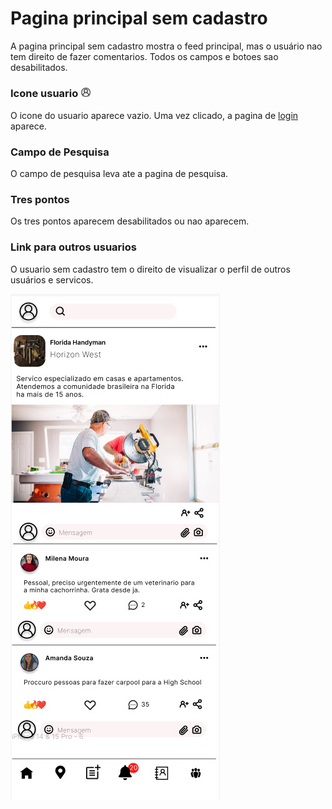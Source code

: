 # Pagina principal sem cadastro

A pagina principal sem cadastro mostra o feed principal, mas o usuário nao tem direito de fazer comentarios.
Todos os campos e botoes sao desabilitados.

### Icone usuario <img src="pictures/logo_usuario.jpg" alt="Placeholder Image" style="height: 1em; vertical-align: vertical-align;">

O icone do usuario aparece vazio. Uma vez clicado, a pagina de [login](../login/login.md) aparece.


### Campo de Pesquisa

O campo de pesquisa leva ate a pagina de pesquisa.

### Tres pontos

Os tres pontos aparecem desabilitados ou nao aparecem.

### Link para outros usuarios

O usuario sem cadastro tem o direito de visualizar o perfil de outros usuários e servicos.


![](pictures/usuario_sem_cadastro.jpg)



